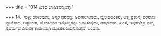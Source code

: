 +++
title = "014 ವಿತಥ ಭಾಷಿತವನ್ಯವಿತ್ತಾ"

+++
14. 'ಸುಳ್ಳು ಹೇಳುವುದು, ಅನ್ಯರ ಧನವನ್ನು ಅಪಹರಿಸುವುದು, ದ್ರೋಹಚಿಂತನೆ, ಆತ್ಮ ಪ್ರಶಂಸೆ, ಪರನಾರೀ ವ್ಯಾಮೋಹ, ಅತ್ಯಾಚಾರ, ಮೋಸದಿಂದ ಇನ್ನೊಬ್ಬರನ್ನು ಹಿಂಸಿಸುವುದು, ಡಂಭಾಚಾರ, ಹಿಂಸೆ, ಇವುಗಳೆಲ್ಲಾ ನಮ್ಮ ಸ್ವಧರ್ಮದ ವಿನಾಶಕ್ಕೆ ಕಾರಣವಾಗಿ ದೋಷಕಾರಿಯೆನಿಸುತ್ತವೆ' ಎಂದನು.
